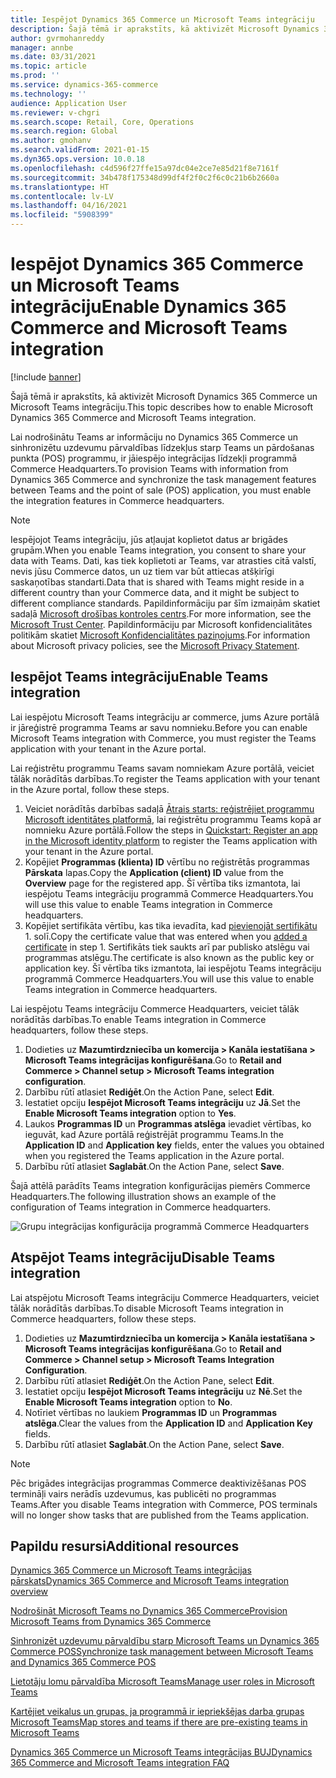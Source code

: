 ```yaml
---
title: Iespējot Dynamics 365 Commerce un Microsoft Teams integrāciju
description: Šajā tēmā ir aprakstīts, kā aktivizēt Microsoft Dynamics 365 Commerce un Microsoft Teams integrāciju.
author: gvrmohanreddy
manager: annbe
ms.date: 03/31/2021
ms.topic: article
ms.prod: ''
ms.service: dynamics-365-commerce
ms.technology: ''
audience: Application User
ms.reviewer: v-chgri
ms.search.scope: Retail, Core, Operations
ms.search.region: Global
ms.author: gmohanv
ms.search.validFrom: 2021-01-15
ms.dyn365.ops.version: 10.0.18
ms.openlocfilehash: c4d596f27ffe15a97dc04e2ce7e85d21f8e7161f
ms.sourcegitcommit: 34b478f175348d99df4f2f0c2f6c0c21b6b2660a
ms.translationtype: HT
ms.contentlocale: lv-LV
ms.lasthandoff: 04/16/2021
ms.locfileid: "5908399"
---
```

# <a name="enable-dynamics-365-commerce-and-microsoft-teams-integration"></a><span data-ttu-id="17a94-103">Iespējot Dynamics 365 Commerce un Microsoft Teams integrāciju</span><span class="sxs-lookup"><span data-stu-id="17a94-103">Enable Dynamics 365 Commerce and Microsoft Teams integration</span></span>

[!include [banner](includes/banner.md)]

<span data-ttu-id="17a94-104">Šajā tēmā ir aprakstīts, kā aktivizēt Microsoft Dynamics 365 Commerce un Microsoft Teams integrāciju.</span><span class="sxs-lookup"><span data-stu-id="17a94-104">This topic describes how to enable Microsoft Dynamics 365 Commerce and Microsoft Teams integration.</span></span>

<span data-ttu-id="17a94-105">Lai nodrošinātu Teams ar informāciju no Dynamics 365 Commerce un sinhronizētu uzdevumu pārvaldības līdzekļus starp Teams un pārdošanas punkta (POS) programmu, ir jāiespējo integrācijas līdzekļi programmā Commerce Headquarters.</span><span class="sxs-lookup"><span data-stu-id="17a94-105">To provision Teams with information from Dynamics 365 Commerce and synchronize the task management features between Teams and the point of sale (POS) application, you must enable the integration features in Commerce headquarters.</span></span>

> [!NOTE]
> <span data-ttu-id="17a94-106">Iespējojot Teams integrāciju, jūs atļaujat koplietot datus ar brigādes grupām.</span><span class="sxs-lookup"><span data-stu-id="17a94-106">When you enable Teams integration, you consent to share your data with Teams.</span></span> <span data-ttu-id="17a94-107">Dati, kas tiek koplietoti ar Teams, var atrasties citā valstī, nevis jūsu Commerce datos, un uz tiem var būt attiecas atšķirīgi saskaņotības standarti.</span><span class="sxs-lookup"><span data-stu-id="17a94-107">Data that is shared with Teams might reside in a different country than your Commerce data, and it might be subject to different compliance standards.</span></span> <span data-ttu-id="17a94-108">Papildinformāciju par šīm izmaiņām skatiet sadaļā [Microsoft drošības kontroles centrs](https://www.microsoft.com/trust-center).</span><span class="sxs-lookup"><span data-stu-id="17a94-108">For more information, see the [Microsoft Trust Center](https://www.microsoft.com/trust-center).</span></span> <span data-ttu-id="17a94-109">Papildinformāciju par Microsoft konfidencialitātes politikām skatiet [Microsoft Konfidencialitātes paziņojums](https://aka.ms/privacy).</span><span class="sxs-lookup"><span data-stu-id="17a94-109">For information about Microsoft privacy policies, see the [Microsoft Privacy Statement](https://aka.ms/privacy).</span></span>

## <a name="enable-teams-integration"></a><span data-ttu-id="17a94-110">Iespējot Teams integrāciju</span><span class="sxs-lookup"><span data-stu-id="17a94-110">Enable Teams integration</span></span>

<span data-ttu-id="17a94-111">Lai iespējotu Microsoft Teams integrāciju ar commerce, jums Azure portālā ir jāreģistrē programma Teams ar savu nomnieku.</span><span class="sxs-lookup"><span data-stu-id="17a94-111">Before you can enable Microsoft Teams integration with Commerce, you must register the Teams application with your tenant in the Azure portal.</span></span>

<span data-ttu-id="17a94-112">Lai reģistrētu programmu Teams savam nomniekam Azure portālā, veiciet tālāk norādītās darbības.</span><span class="sxs-lookup"><span data-stu-id="17a94-112">To register the Teams application with your tenant in the Azure portal, follow these steps.</span></span>

1. <span data-ttu-id="17a94-113">Veiciet norādītās darbības sadaļā [Ātrais starts: reģistrējiet programmu Microsoft identitātes platformā](https://docs.microsoft.com/azure/active-directory/develop/quickstart-register-app), lai reģistrētu programmu Teams kopā ar nomnieku Azure portālā.</span><span class="sxs-lookup"><span data-stu-id="17a94-113">Follow the steps in [Quickstart: Register an app in the Microsoft identity platform](https://docs.microsoft.com/azure/active-directory/develop/quickstart-register-app) to register the Teams application with your tenant in the Azure portal.</span></span>
1. <span data-ttu-id="17a94-114">Kopējiet **Programmas (klienta) ID** vērtību no reģistrētās programmas **Pārskata** lapas.</span><span class="sxs-lookup"><span data-stu-id="17a94-114">Copy the **Application (client) ID** value from the **Overview** page for the registered app.</span></span> <span data-ttu-id="17a94-115">Šī vērtība tiks izmantota, lai iespējotu Teams integrāciju programmā Commerce Headquarters.</span><span class="sxs-lookup"><span data-stu-id="17a94-115">You will use this value to enable Teams integration in Commerce headquarters.</span></span>
1. <span data-ttu-id="17a94-116">Kopējiet sertifikāta vērtību, kas tika ievadīta, kad [pievienojāt sertifikātu](https://docs.microsoft.com/azure/active-directory/develop/quickstart-register-app#add-a-certificate) 1. solī.</span><span class="sxs-lookup"><span data-stu-id="17a94-116">Copy the certificate value that was entered when you [added a certificate](https://docs.microsoft.com/azure/active-directory/develop/quickstart-register-app#add-a-certificate) in step 1.</span></span> <span data-ttu-id="17a94-117">Sertifikāts tiek saukts arī par publisko atslēgu vai programmas atslēgu.</span><span class="sxs-lookup"><span data-stu-id="17a94-117">The certificate is also known as the public key or application key.</span></span> <span data-ttu-id="17a94-118">Šī vērtība tiks izmantota, lai iespējotu Teams integrāciju programmā Commerce Headquarters.</span><span class="sxs-lookup"><span data-stu-id="17a94-118">You will use this value to enable Teams integration in Commerce headquarters.</span></span>

<span data-ttu-id="17a94-119">Lai iespējotu Teams integrāciju Commerce Headquarters, veiciet tālāk norādītās darbības.</span><span class="sxs-lookup"><span data-stu-id="17a94-119">To enable Teams integration in Commerce headquarters, follow these steps.</span></span>

1. <span data-ttu-id="17a94-120">Dodieties uz **Mazumtirdzniecība un komercija \> Kanāla iestatīšana \> Microsoft Teams integrācijas konfigurēšana**.</span><span class="sxs-lookup"><span data-stu-id="17a94-120">Go to **Retail and Commerce \> Channel setup \> Microsoft Teams integration configuration**.</span></span>
1. <span data-ttu-id="17a94-121">Darbību rūtī atlasiet **Rediģēt**.</span><span class="sxs-lookup"><span data-stu-id="17a94-121">On the Action Pane, select **Edit**.</span></span>
1. <span data-ttu-id="17a94-122">Iestatiet opciju **Iespējot Microsoft Teams integrāciju** uz **Jā**.</span><span class="sxs-lookup"><span data-stu-id="17a94-122">Set the **Enable Microsoft Teams integration** option to **Yes**.</span></span>
1. <span data-ttu-id="17a94-123">Laukos **Programmas ID** un **Programmas atslēga** ievadiet vērtības, ko ieguvāt, kad Azure portālā reģistrējāt programmu Teams.</span><span class="sxs-lookup"><span data-stu-id="17a94-123">In the **Application ID** and **Application key** fields, enter the values you obtained when you registered the Teams application in the Azure portal.</span></span>
1. <span data-ttu-id="17a94-124">Darbību rūtī atlasiet **Saglabāt**.</span><span class="sxs-lookup"><span data-stu-id="17a94-124">On the Action Pane, select **Save**.</span></span>

<span data-ttu-id="17a94-125">Šajā attēlā parādīts Teams integration konfigurācijas piemērs Commerce Headquarters.</span><span class="sxs-lookup"><span data-stu-id="17a94-125">The following illustration shows an example of the configuration of Teams integration in Commerce headquarters.</span></span>

![Grupu integrācijas konfigurācija programmā Commerce Headquarters](media/D365-Commerce-Microsoft-Teams-Configuration_with_disclaimer.png)

## <a name="disable-teams-integration"></a><span data-ttu-id="17a94-127">Atspējot Teams integrāciju</span><span class="sxs-lookup"><span data-stu-id="17a94-127">Disable Teams integration</span></span>

<span data-ttu-id="17a94-128">Lai atspējotu Microsoft Teams integrāciju Commerce Headquarters, veiciet tālāk norādītās darbības.</span><span class="sxs-lookup"><span data-stu-id="17a94-128">To disable Microsoft Teams integration in Commerce headquarters, follow these steps.</span></span>

1. <span data-ttu-id="17a94-129">Dodieties uz **Mazumtirdzniecība un komercija \> Kanāla iestatīšana \> Microsoft Teams integrācijas konfigurēšana**.</span><span class="sxs-lookup"><span data-stu-id="17a94-129">Go to **Retail and Commerce \> Channel setup \> Microsoft Teams Integration Configuration**.</span></span>
1. <span data-ttu-id="17a94-130">Darbību rūtī atlasiet **Rediģēt**.</span><span class="sxs-lookup"><span data-stu-id="17a94-130">On the Action Pane, select **Edit**.</span></span>
3. <span data-ttu-id="17a94-131">Iestatiet opciju **Iespējot Microsoft Teams integrāciju** uz **Nē**.</span><span class="sxs-lookup"><span data-stu-id="17a94-131">Set the **Enable Microsoft Teams integration** option to **No**.</span></span>
4. <span data-ttu-id="17a94-132">Notīriet vērtības no laukiem **Programmas ID** un **Programmas atslēga**.</span><span class="sxs-lookup"><span data-stu-id="17a94-132">Clear the values from the **Application ID** and **Application Key** fields.</span></span>
1. <span data-ttu-id="17a94-133">Darbību rūtī atlasiet **Saglabāt**.</span><span class="sxs-lookup"><span data-stu-id="17a94-133">On the Action Pane, select **Save**.</span></span>

> [!NOTE]
> <span data-ttu-id="17a94-134">Pēc brigādes integrācijas programmas Commerce deaktivizēšanas POS termināļi vairs nerādīs uzdevumus, kas publicēti no programmas Teams.</span><span class="sxs-lookup"><span data-stu-id="17a94-134">After you disable Teams integration with Commerce, POS terminals will no longer show tasks that are published from the Teams application.</span></span>

## <a name="additional-resources"></a><span data-ttu-id="17a94-135">Papildu resursi</span><span class="sxs-lookup"><span data-stu-id="17a94-135">Additional resources</span></span>

[<span data-ttu-id="17a94-136">Dynamics 365 Commerce un Microsoft Teams integrācijas pārskats</span><span class="sxs-lookup"><span data-stu-id="17a94-136">Dynamics 365 Commerce and Microsoft Teams integration overview</span></span>](commerce-teams-integration.md)

[<span data-ttu-id="17a94-137">Nodrošināt Microsoft Teams no Dynamics 365 Commerce</span><span class="sxs-lookup"><span data-stu-id="17a94-137">Provision Microsoft Teams from Dynamics 365 Commerce</span></span>](provision-teams-from-commerce.md)

[<span data-ttu-id="17a94-138">Sinhronizēt uzdevumu pārvaldību starp Microsoft Teams un Dynamics 365 Commerce POS</span><span class="sxs-lookup"><span data-stu-id="17a94-138">Synchronize task management between Microsoft Teams and Dynamics 365 Commerce POS</span></span>](synchronize-tasks-teams-pos.md)

[<span data-ttu-id="17a94-139">Lietotāju lomu pārvaldība Microsoft Teams</span><span class="sxs-lookup"><span data-stu-id="17a94-139">Manage user roles in Microsoft Teams</span></span>](manage-user-roles-teams.md)

[<span data-ttu-id="17a94-140">Kartējiet veikalus un grupas, ja programmā ir iepriekšējas darba grupas Microsoft Teams</span><span class="sxs-lookup"><span data-stu-id="17a94-140">Map stores and teams if there are pre-existing teams in Microsoft Teams</span></span>](map-stores-existing-teams.md)

[<span data-ttu-id="17a94-141">Dynamics 365 Commerce un Microsoft Teams integrācijas BUJ</span><span class="sxs-lookup"><span data-stu-id="17a94-141">Dynamics 365 Commerce and Microsoft Teams integration FAQ</span></span>](teams-integration-faq.md)
